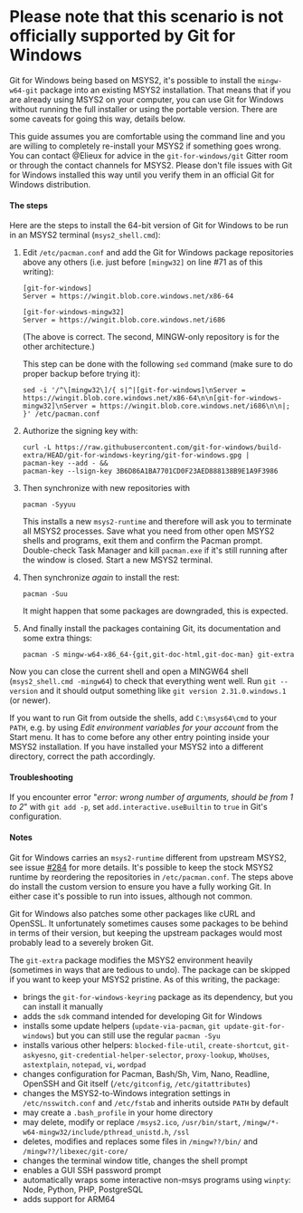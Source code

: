 # **Please note that this scenario is not officially supported by Git for Windows**

Git for Windows being based on MSYS2, it's possible to install the `mingw-w64-git` package into an existing MSYS2 installation.  That means that if you are already using MSYS2 on your computer, you can use Git for Windows without running the full installer or using the portable version.  There are some caveats for going this way, details below.

This guide assumes you are comfortable using the command line and you are willing to completely re-install your MSYS2 if something goes wrong.  You can contact @Elieux for advice in the `git-for-windows/git` Gitter room or through the contact channels for MSYS2.  Please don't file issues with Git for Windows installed this way until you verify them in an official Git for Windows distribution.


#### The steps

Here are the steps to install the 64-bit version of Git for Windows to be run in an MSYS2 terminal (`msys2_shell.cmd`):

 1. Edit `/etc/pacman.conf` and add the Git for Windows package repositories above any others (i.e. just before `[mingw32]` on line #71 as of this writing):

        [git-for-windows]
        Server = https://wingit.blob.core.windows.net/x86-64

        [git-for-windows-mingw32]
        Server = https://wingit.blob.core.windows.net/i686

    (The above is correct.  The second, MINGW-only repository is for the other architecture.)

    This step can be done with the following `sed` command (make sure to do proper backup before trying it):

        sed -i '/^\[mingw32\]/{ s|^|[git-for-windows]\nServer = https://wingit.blob.core.windows.net/x86-64\n\n[git-for-windows-mingw32]\nServer = https://wingit.blob.core.windows.net/i686\n\n|; }' /etc/pacman.conf

 2. Authorize the signing key with:

        curl -L https://raw.githubusercontent.com/git-for-windows/build-extra/HEAD/git-for-windows-keyring/git-for-windows.gpg |
        pacman-key --add - &&
        pacman-key --lsign-key 3B6D86A1BA7701CD0F23AED888138B9E1A9F3986

 3. Then synchronize with new repositories with

        pacman -Syyuu

    This installs a new `msys2-runtime` and therefore will ask you to terminate all MSYS2 processes.  Save what you need from other open MSYS2 shells and programs, exit them and confirm the Pacman prompt. 
 Double-check Task Manager and kill `pacman.exe` if it's still running after the window is closed.  Start a new MSYS2 terminal.

 4. Then synchronize *again* to install the rest:

        pacman -Suu

    It might happen that some packages are downgraded, this is expected.

 5. And finally install the packages containing Git, its documentation and some extra things:

        pacman -S mingw-w64-x86_64-{git,git-doc-html,git-doc-man} git-extra

Now you can close the current shell and open a MINGW64 shell (`msys2_shell.cmd -mingw64`) to check that everything went well.  Run `git --version` and it should output something like `git version 2.31.0.windows.1` (or newer).

If you want to run Git from outside the shells, add `C:\msys64\cmd` to your `PATH`, e.g. by using *Edit environment variables for your account* from the Start menu.  It has to come before any other entry pointing inside your MSYS2 installation. If you have installed your MSYS2 into a different directory, correct the path accordingly.


#### Troubleshooting

If you encounter error "*error: wrong number of arguments, should be from 1 to 2*" with `git add -p`, set `add.interactive.useBuiltin` to `true` in Git's configuration.


#### Notes

Git for Windows carries an `msys2-runtime` different from upstream MSYS2, see issue [#284](/git-for-windows/git/issues/284) for more details.  It's possible to keep the stock MSYS2 runtime by reordering the repositories in `/etc/pacman.conf`.  The steps above do install the custom version to ensure you have a fully working Git.  In either case it's possible to run into issues, although not common.

Git for Windows also patches some other packages like cURL and OpenSSL.  It unfortunately sometimes causes some packages to be behind in terms of their version, but keeping the upstream packages would most probably lead to a severely broken Git.

The `git-extra` package modifies the MSYS2 environment heavily (sometimes in ways that are tedious to undo).  The package can be skipped if you want to keep your MSYS2 pristine.  As of this writing, the package:

- brings the `git-for-windows-keyring` package as its dependency, but you can install it manually
- adds the `sdk` command intended for developing Git for Windows
- installs some update helpers (`update-via-pacman`, `git update-git-for-windows`) but you can still use the regular `pacman -Syu`
- installs various other helpers: `blocked-file-util`, `create-shortcut`, `git-askyesno`, `git-credential-helper-selector`, `proxy-lookup`, `WhoUses`, `astextplain`, `notepad`, `vi`, `wordpad`
- changes configuration for Pacman, Bash/Sh, Vim, Nano, Readline, OpenSSH and Git itself (`/etc/gitconfig`, `/etc/gitattributes`)
- changes the MSYS2-to-Windows integration settings in `/etc/nsswitch.conf` and `/etc/fstab` and inherits outside `PATH` by default
- may create a `.bash_profile` in your home directory
- may delete, modify or replace `/msys2.ico`, `/usr/bin/start`, `/mingw/*-w64-mingw32/include/pthread_unistd.h`, `/ssl`
- deletes, modifies and replaces some files in `/mingw??/bin/` and `/mingw??/libexec/git-core/`
- changes the terminal window title, changes the shell prompt
- enables a GUI SSH password prompt
- automatically wraps some interactive non-msys programs using `winpty`: Node, Python, PHP, PostgreSQL
- adds support for ARM64
